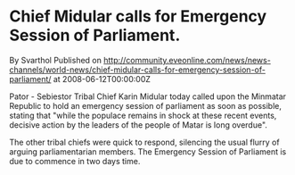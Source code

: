 # Chief Midular calls for Emergency Session of Parliament.
By Svarthol
Published on http://community.eveonline.com/news/news-channels/world-news/chief-midular-calls-for-emergency-session-of-parliament/ at 2008-06-12T00:00:00Z

Pator - Sebiestor Tribal Chief Karin Midular today called upon the Minmatar Republic to hold an emergency session of parliament as soon as possible, stating that "while the populace remains in shock at these recent events, decisive action by the leaders of the people of Matar is long overdue".

The other tribal chiefs were quick to respond, silencing the usual flurry of arguing parliamentarian members. The Emergency Session of Parliament is due to commence in two days time.


